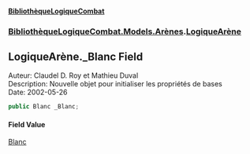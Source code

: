 #### [BibliothèqueLogiqueCombat](readme.md 'readme')
### [BibliothèqueLogiqueCombat.Models.Arènes](readme.md#BibliothèqueLogiqueCombat.Models.Arènes 'BibliothèqueLogiqueCombat.Models.Arènes').[LogiqueArène](BibliothèqueLogiqueCombat.Models.Arènes.LogiqueArène.md 'BibliothèqueLogiqueCombat.Models.Arènes.LogiqueArène')

## LogiqueArène._Blanc Field

Auteur: Claudel D. Roy et Mathieu Duval     
Description: Nouvelle objet pour initialiser les propriétés de bases    
Date:  2002-05-26

```csharp
public Blanc _Blanc;
```

#### Field Value
[Blanc](BibliothèqueLogiqueCombat.Models.Personnages.Blanc.md 'BibliothèqueLogiqueCombat.Models.Personnages.Blanc')